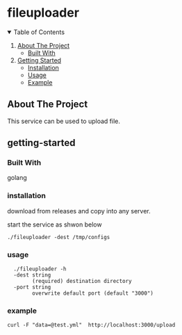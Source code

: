 # fileuploader

<!-- TABLE OF CONTENTS -->
<details open="open">
  <summary>Table of Contents</summary>
  <ol>
    <li>
      <a href="#about-the-project">About The Project</a>
      <ul>
        <li><a href="#built-with">Built With</a></li>
      </ul>
    </li>
    <li>
      <a href="#getting-started">Getting Started</a>
      <ul>
        <li><a href="#installation">Installation</a></li>
        <li><a href="#usage">Usage</a></li>  
        <li><a href="#example">Example</a></li> 
      </ul>
    </li>
  </ol>
</details>

<!-- ABOUT THE PROJECT -->
## About The Project

This service can be used to upload file. 

## getting-started

### Built With
 golang
 
### installation
 
 download from releases and copy into any server. 
 
 start the service as shwon below
 
 ```
 ./fileuploader -dest /tmp/configs
 ```
 
### usage

``` 
  ./fileuploader -h
  -dest string
        (required) destination directory
  -port string
        overwrite default port (default "3000")
 ```
 
 ### example
 ```
 curl -F "data=@test.yml"  http://localhost:3000/upload
 
  ```
